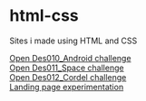 # html-css
 Sites i made using HTML and CSS
 
<a href="https://kaioshinrodrigues.github.io/html-css/Des010_Android/"> Open Des010_Android challenge</a> <br>
<a href="https://kaioshinrodrigues.github.io/html-css/Des011_Space/"> Open Des011_Space challenge</a> <br>
<a href="https://kaioshinrodrigues.github.io/html-css/Des012_Cordel/"> Open Des012_Cordel challenge</a> <br>
<a href="https://kaioshinrodrigues.github.io/html-css/Landing_Page/"> Landing page experimentation</a> <br>
